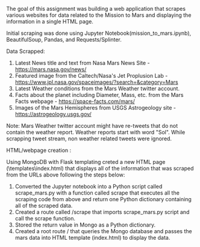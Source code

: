 The goal of this assignment was building a web application that scrapes various websites for data related to the Mission to Mars and displaying the information in a single HTML page. 

Initial scraping was done using Jupyter Notebook(mission_to_mars.ipynb), BeautifulSoup, Pandas, and Requests/Splinter.

Data Scrapped: 

1. Latest News title and text from Nasa Mars News Site - https://mars.nasa.gov/news/
2. Featured image from the Caltech/Nasa's Jet Proplusion Lab - https://www.jpl.nasa.gov/spaceimages/?search=&category=Mars
3. Latest Weather conditions from the Mars Weather twitter account. 
4. Facts about the planet including Diameter, Mass, etc. from the Mars Facts webpage - https://space-facts.com/mars/
5. Images of the Mars Hemispheres from USGS Astrogeology site - https://astrogeology.usgs.gov/

Note: Mars Weather twitter account might have re-tweets that do not contain the weather report. Weather reports start with word "Sol". While scrapping tweet stream, non weather related tweets were ignored.

HTML/webpage creation :

Using MongoDB with Flask templating creted a new HTML page (\templates\index.html) that displays all of the information that was scraped from the URLs above following the steps below:

1. Converted the Jupyter notebook into a Python script called scrape_mars.py with a function called scrape that executes all the scraping code from above and return one Python dictionary containing all of the scraped data.
2. Created a route called /scrape that imports scrape_mars.py script and call the scrape function.
3. Stored the return value in Mongo as a Python dictionary.
4. Created a root route / that queries the Mongo database and passes the mars data into HTML template (index.html) to display the data.
